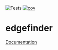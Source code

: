![Tests](https://github.com/mcnichon/edgefinder/actions/workflows/run-tests.yml/badge.svg)
[![cov](https://mcnichon.github.io/edgefinder/badges/coverage.svg)](https://github.com/mcnichon/edgefinder/actions)

# edgefinder

[Documentation](https://mcnichon.github.io/edgefinder/)

